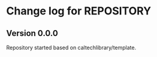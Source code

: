 # Change log for REPOSITORY

## Version 0.0.0

Repository started based on caltechlibrary/template.
